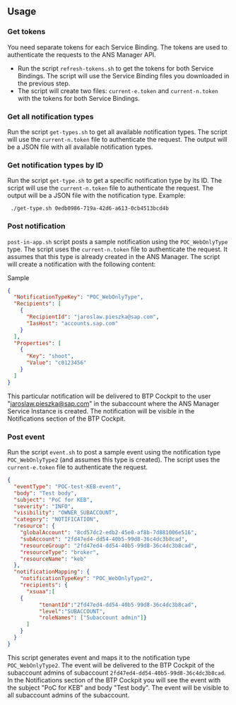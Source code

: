 ## Usage

### Get tokens
You need separate tokens for each Service Binding. The tokens are used to authenticate the requests to the ANS Manager API.
- Run the script `refresh-tokens.sh` to get the tokens for both Service Bindings. The script will use the Service Binding files you downloaded in the previous step.
- The script will create two files:  `current-e.token` and `current-n.token` with the tokens for both Service Bindings.

### Get all notification types
Run the script `get-types.sh` to get all available notification types.
The script will use the `current-n.token` file to authenticate the request. The output will be a JSON file with all available notification types.

### Get notification types by ID
Run the script `get-type.sh` to get a specific notification type by its ID.
The script will use the `current-n.token` file to authenticate the request. The output will be a JSON file with the notification type.
Example:
```shell
 ./get-type.sh 0edb0986-719a-42d6-a613-0cb4513bcd4b
```

### Post notification
`post-in-app.sh` script posts a sample notification using the `POC_WebOnlyType` type. The script uses the `current-n.token` file to authenticate the request.
It assumes that this type is already created in the ANS Manager. The script will create a notification with the following content:

Sample
```json
{
  "NotificationTypeKey": "POC_WebOnlyType",
  "Recipients": [
    {
      "RecipientId": "jaroslaw.pieszka@sap.com",
      "IasHost": "accounts.sap.com"
    }
  ],
  "Properties": [
    {
      "Key": "shoot",
      "Value": "c0123456"
    }
  ]
}
```
This particular notification will be delivered to BTP Cockpit to the user "jaroslaw.pieszka@sap.com" in the subaccount where the ANS Manager Service Instance is created. The notification will be visible in the Notifications section of the BTP Cockpit.

### Post event

Run the script `event.sh` to post a sample event using the notification type `POC_WebOnlyType2` (and assumes this type is created). The script uses the `current-e.token` file to authenticate the request.

```json
{
  "eventType": "POC-test-KEB-event",
  "body": "Test body",
  "subject": "PoC for KEB",
  "severity": "INFO",
  "visibility": "OWNER_SUBACCOUNT",
  "category": "NOTIFICATION",
  "resource": {
    "globalAccount": "8cd57dc2-edb2-45e0-af8b-7d881006e516",
    "subAccount": "2fd47ed4-dd54-40b5-99d8-36c4dc3b8cad",
    "resourceGroup": "2fd47ed4-dd54-40b5-99d8-36c4dc3b8cad",
    "resourceType": "broker",
    "resourceName": "keb"
  },
  "notificationMapping": {
    "notificationTypeKey": "POC_WebOnlyType2",
    "recipients": {
      "xsuaa":[
	{ 
          "tenantId":"2fd47ed4-dd54-40b5-99d8-36c4dc3b8cad",
          "level":"SUBACCOUNT",
          "roleNames": ["Subaccount admin"]}
      ]
    }
  }
}
```
This script generates event and maps it to the notification type `POC_WebOnlyType2`. The event will be delivered to the BTP Cockpit of the subaccount admins of subaccount `2fd47ed4-dd54-40b5-99d8-36c4dc3b8cad`.
In the Notifications section of the BTP Cockpit you will see the event with the subject "PoC for KEB" and body "Test body". The event will be visible to all subaccount admins of the subaccount.
